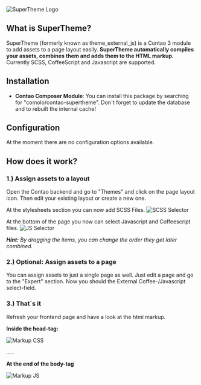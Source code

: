 ![SuperTheme Logo](https://raw.github.com/comolo/contao-supertheme/relaunch/docs/logo-supertheme.png)


## What is SuperTheme?
SuperTheme (formerly known as theme_external_js) is a Contao 3 module to add assets to a page layout easily. **SuperTheme automatically compiles your assets, combines them and adds them to the HTML markup.** Currently SCSS, CoffeeScript and Javascript are supported.


## Installation
*  **Contao Composer Module**: You can install this package by searching for "comolo/contao-supertheme". Don´t forget to update the database and to rebuilt the internal cache!


## Configuration
At the moment there are no configuration options available.


## How does it work?

### 1.) Assign assets to a layout
Open the Contao backend and go to "Themes" and click on the page layout icon. 
Then edit your existing layout or create a new one. 

At the stylesheets section you can now add SCSS Files.
![SCSS Selector](https://raw.github.com/comolo/contao-supertheme/relaunch/docs/step1-1.png)

At the bottom of the page you now can select Javascript and Coffeescript files. 
![JS Selector](https://raw.github.com/comolo/contao-supertheme/relaunch/docs/step1-2.png)

***Hint:*** *By dragging the items, you can change the order they get later combined.*


### 2.) Optional: Assign assets to a page
You can assign assets to just a single page as well. Just edit a page and go to the "Expert" section.
Now you should the External Coffee-/Javascript select-field.

### 3.) That´s it
Refresh your frontend page and have a look at the html markup.

**Inside the head-tag:**

![Markup CSS](https://raw.github.com/comolo/contao-supertheme/relaunch/docs/step3-1.png)


.....

**At the end of the body-tag** 


![Markup JS](https://raw.github.com/comolo/contao-supertheme/relaunch/docs/step3-2.png)
